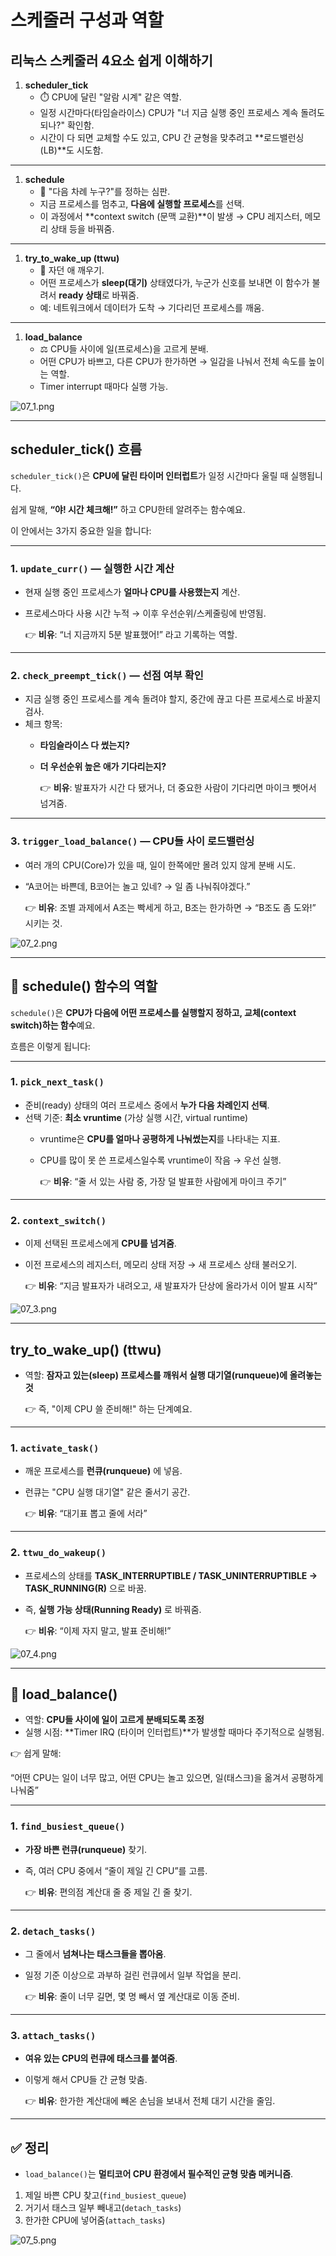 # 스케줄러 구성과 역할

## 리눅스 스케줄러 4요소 쉽게 이해하기

1. **scheduler_tick**
    - ⏱️ CPU에 달린 "알람 시계" 같은 역할.
    - 일정 시간마다(타임슬라이스) CPU가 "너 지금 실행 중인 프로세스 계속 돌려도 되나?" 확인함.
    - 시간이 다 되면 교체할 수도 있고, CPU 간 균형을 맞추려고 **로드밸런싱(LB)**도 시도함.

---

1. **schedule**
    - 🚦 "다음 차례 누구?"를 정하는 심판.
    - 지금 프로세스를 멈추고, **다음에 실행할 프로세스**를 선택.
    - 이 과정에서 **context switch (문맥 교환)**이 발생 → CPU 레지스터, 메모리 상태 등을 바꿔줌.

---

1. **try_to_wake_up (ttwu)**
    - 🛌 자던 애 깨우기.
    - 어떤 프로세스가 **sleep(대기)** 상태였다가, 누군가 신호를 보내면 이 함수가 불려서 **ready 상태**로 바꿔줌.
    - 예: 네트워크에서 데이터가 도착 → 기다리던 프로세스를 깨움.

---

1. **load_balance**
    - ⚖️ CPU들 사이에 일(프로세스)을 고르게 분배.
    - 어떤 CPU가 바쁘고, 다른 CPU가 한가하면 → 일감을 나눠서 전체 속도를 높이는 역할.
    - Timer interrupt 때마다 실행 가능.

![07_1.png](../images/07_1.png)

---

## scheduler_tick() 흐름

`scheduler_tick()`은 **CPU에 달린 타이머 인터럽트**가 일정 시간마다 울릴 때 실행됩니다.

쉽게 말해, **“야! 시간 체크해!”** 하고 CPU한테 알려주는 함수예요.

이 안에서는 3가지 중요한 일을 합니다:

---

### 1. `update_curr()` — 실행한 시간 계산

- 현재 실행 중인 프로세스가 **얼마나 CPU를 사용했는지** 계산.
- 프로세스마다 사용 시간 누적 → 이후 우선순위/스케줄링에 반영됨.
    
    👉 **비유**: “너 지금까지 5분 발표했어!” 라고 기록하는 역할.
    

---

### 2. `check_preempt_tick()` — 선점 여부 확인

- 지금 실행 중인 프로세스를 계속 돌려야 할지, 중간에 끊고 다른 프로세스로 바꿀지 검사.
- 체크 항목:
    - **타임슬라이스 다 썼는지?**
    - **더 우선순위 높은 애가 기다리는지?**
        
        👉 **비유**: 발표자가 시간 다 됐거나, 더 중요한 사람이 기다리면 마이크 뺏어서 넘겨줌.
        

---

### 3. `trigger_load_balance()` — CPU들 사이 로드밸런싱

- 여러 개의 CPU(Core)가 있을 때, 일이 한쪽에만 몰려 있지 않게 분배 시도.
- “A코어는 바쁜데, B코어는 놀고 있네? → 일 좀 나눠줘야겠다.”
    
    👉 **비유**: 조별 과제에서 A조는 빡세게 하고, B조는 한가하면 → “B조도 좀 도와!” 시키는 것.
    

![07_2.png](../images/07_2.png)

---

## 📌 schedule() 함수의 역할

`schedule()`은 **CPU가 다음에 어떤 프로세스를 실행할지 정하고, 교체(context switch)하는 함수**예요.

흐름은 이렇게 됩니다:

---

### 1. `pick_next_task()`

- 준비(ready) 상태의 여러 프로세스 중에서 **누가 다음 차례인지 선택**.
- 선택 기준: **최소 vruntime** (가상 실행 시간, virtual runtime)
    - vruntime은 **CPU를 얼마나 공평하게 나눠썼는지**를 나타내는 지표.
    - CPU를 많이 못 쓴 프로세스일수록 vruntime이 작음 → 우선 실행.
        
        👉 **비유**: “줄 서 있는 사람 중, 가장 덜 발표한 사람에게 마이크 주기”
        

---

### 2. `context_switch()`

- 이제 선택된 프로세스에게 **CPU를 넘겨줌**.
- 이전 프로세스의 레지스터, 메모리 상태 저장 → 새 프로세스 상태 불러오기.
    
    👉 **비유**: “지금 발표자가 내려오고, 새 발표자가 단상에 올라가서 이어 발표 시작”
    

![07_3.png](../images/07_3.png)

---

## try_to_wake_up() (ttwu)

- 역할: **잠자고 있는(sleep) 프로세스를 깨워서 실행 대기열(runqueue)에 올려놓는 것**
    
    👉 즉, "이제 CPU 쓸 준비해!" 하는 단계예요.
    

---

### 1. `activate_task()`

- 깨운 프로세스를 **런큐(runqueue)** 에 넣음.
- 런큐는 "CPU 실행 대기열" 같은 줄서기 공간.
    
    👉 **비유**: “대기표 뽑고 줄에 서라”
    

---

### 2. `ttwu_do_wakeup()`

- 프로세스의 상태를 **TASK_INTERRUPTIBLE / TASK_UNINTERRUPTIBLE → TASK_RUNNING(R)** 으로 바꿈.
- 즉, **실행 가능 상태(Running Ready)** 로 바꿔줌.
    
    👉 **비유**: “이제 자지 말고, 발표 준비해!”
    

![07_4.png](../images/07_4.png)

---

## 📌 load_balance()

- 역할: **CPU들 사이에 일이 고르게 분배되도록 조정**
- 실행 시점: **Timer IRQ (타이머 인터럽트)**가 발생할 때마다 주기적으로 실행됨.

👉 쉽게 말해:

“어떤 CPU는 일이 너무 많고, 어떤 CPU는 놀고 있으면, 일(태스크)을 옮겨서 공평하게 나눠줌”

---

### 1. `find_busiest_queue()`

- **가장 바쁜 런큐(runqueue)** 찾기.
- 즉, 여러 CPU 중에서 “줄이 제일 긴 CPU”를 고름.
    
    👉 **비유**: 편의점 계산대 줄 중 제일 긴 줄 찾기.
    

---

### 2. `detach_tasks()`

- 그 줄에서 **넘쳐나는 태스크들을 뽑아옴**.
- 일정 기준 이상으로 과부하 걸린 런큐에서 일부 작업을 분리.
    
    👉 **비유**: 줄이 너무 길면, 몇 명 빼서 옆 계산대로 이동 준비.
    

---

### 3. `attach_tasks()`

- **여유 있는 CPU의 런큐에 태스크를 붙여줌**.
- 이렇게 해서 CPU들 간 균형 맞춤.
    
    👉 **비유**: 한가한 계산대에 빼온 손님을 보내서 전체 대기 시간을 줄임.
    

---

## ✅ 정리

- `load_balance()`는 **멀티코어 CPU 환경에서 필수적인 균형 맞춤 메커니즘**.
1. 제일 바쁜 CPU 찾고(`find_busiest_queue`)
2. 거기서 태스크 일부 빼내고(`detach_tasks`)
3. 한가한 CPU에 넣어줌(`attach_tasks`)

![07_5.png](../images/07_5.png)